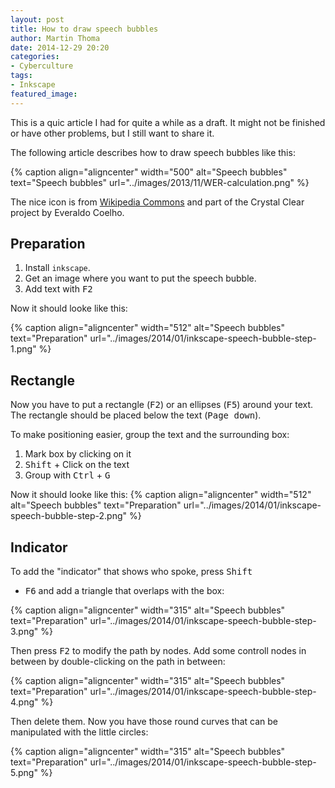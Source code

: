 ```yaml
---
layout: post
title: How to draw speech bubbles
author: Martin Thoma
date: 2014-12-29 20:20
categories:
- Cyberculture
tags:
- Inkscape
featured_image:
---
```


<div class="info">This is a quic article I had for quite a while as a draft. It might not be finished or have other problems, but I still want to share it.</div>

The following article describes how to draw speech bubbles like this:

{% caption align="aligncenter" width="500" alt="Speech bubbles" text="Speech bubbles" url="../images/2013/11/WER-calculation.png" %}

The nice icon is from [Wikipedia Commons](https://commons.wikimedia.org/wiki/File:Crystal_Clear_app_personal.png)
and part of the Crystal Clear project by Everaldo Coelho.

## Preparation ##
1. Install `inkscape`.
2. Get an image where you want to put the speech bubble.
3. Add text with <kbd>F2</kbd>

Now it should looke like this:

{% caption align="aligncenter" width="512" alt="Speech bubbles" text="Preparation" url="../images/2014/01/inkscape-speech-bubble-step-1.png" %}

## Rectangle ##
Now you have to put a rectangle (<kbd>F2</kbd>) or an ellipses (<kbd>F5</kbd>)
around your text. The rectangle should be placed below the text
(<kbd>Page down</kbd>).

To make positioning easier, group the text and the surrounding box:

1. Mark box by clicking on it
2. <kbd>Shift</kbd> + Click on the text
3. Group with <kbd>Ctrl</kbd> + <kbd>G</kbd>

Now it should looke like this:
{% caption align="aligncenter" width="512" alt="Speech bubbles" text="Preparation" url="../images/2014/01/inkscape-speech-bubble-step-2.png" %}

## Indicator ##
To add the "indicator" that shows who spoke, press <kbd>Shift</kbd>
+ <kbd>F6</kbd> and add a triangle that overlaps with the box:

{% caption align="aligncenter" width="315" alt="Speech bubbles" text="Preparation" url="../images/2014/01/inkscape-speech-bubble-step-3.png" %}

Then press <kbd>F2</kbd> to modify the path by nodes. Add some controll
nodes in between by double-clicking on the path in between:

{% caption align="aligncenter" width="315" alt="Speech bubbles" text="Preparation" url="../images/2014/01/inkscape-speech-bubble-step-4.png" %}

Then delete them. Now you have those round curves that can be manipulated
with the little circles:

{% caption align="aligncenter" width="315" alt="Speech bubbles" text="Preparation" url="../images/2014/01/inkscape-speech-bubble-step-5.png" %}
